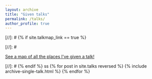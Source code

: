 ```yaml
---
layout: archive
title: "Given talks"
permalink: /talks/
author_profile: true
---
```


[//]: # {% if site.talkmap_link == true %}

[//]: # <p style="text-decoration:underline;"><a href="/talkmap.html">See a map of all the places I've given a talk!</a></p>

[//]: # {% endif %}
ss
{% for post in site.talks reversed %}
  {% include archive-single-talk.html %}
{% endfor %}